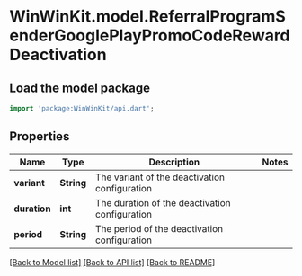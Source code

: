 # WinWinKit.model.ReferralProgramSenderGooglePlayPromoCodeRewardDeactivation

## Load the model package
```dart
import 'package:WinWinKit/api.dart';
```

## Properties
Name | Type | Description | Notes
------------ | ------------- | ------------- | -------------
**variant** | **String** | The variant of the deactivation configuration | 
**duration** | **int** | The duration of the deactivation configuration | 
**period** | **String** | The period of the deactivation configuration | 

[[Back to Model list]](../README.md#documentation-for-models) [[Back to API list]](../README.md#documentation-for-api-endpoints) [[Back to README]](../README.md)



